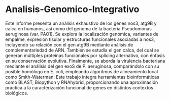 # Analisis-Genomico-Integrativo

Este informe presenta un análisis exhaustivo de los genes nos3, atg9B y calca en humanos, así como del genoma de la bacteria Pseudomonas aeruginosa (var. PAO1). Se explora la localización genómica, variantes de empalme, expresión tisular y estructuras funcionales asociadas a nos3, incluyendo su relación con el gen atg9B mediante análisis de complementariedad de ARN. También se estudia el gen calca, del cual se generan múltiples proteínas funcionales por splicing alternativo, con énfasis en su conservación evolutiva. Finalmente, se aborda la virulencia bacteriana mediante el análisis del gen exoS de P. aeruginosa, comparándolo con su posible homólogo en E. coli, empleando algoritmos de alineamiento local como Smith-Waterman. Este trabajo integra herramientas bioinformáticas como BLAST, Biopython y RNAhybrid, proporcionando una aproximación práctica a la caracterización funcional de genes en distintos contextos biológicos.

